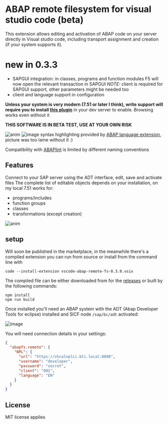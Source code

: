 # ABAP remote filesystem for visual studio code (beta)

This extension allows editing and activation of ABAP code on your server directly in Visual studio code, including transport assignment and creation (if your system supports it).

# new in 0.3.3

- SAPGUI integration: in classes, programs and function modules F5 will now open the relevant transaction in SAPGUI _NOTE:_ client is required for SAPGUI support, other parameters might be needed too
- client and language support in configuration

**Unless your system is very modern (7.51 or later I think), write support will require you to install [this plugin](https://github.com/marcellourbani/abapfs_extensions)** in your dev server to enable. Browsing works even without it

**THIS SOFTWARE IS IN BETA TEST, USE AT YOUR OWN RISK**

![anim](https://user-images.githubusercontent.com/2453277/47482169-ae0cc300-d82d-11e8-8d19-f55dd877c166.gif)
![image](https://user-images.githubusercontent.com/2453277/47466602-dd99dc00-d7e9-11e8-97ed-28e23dfd8f90.png)
syntax highlighting provided by [ABAP language extension](https://marketplace.visualstudio.com/items?itemName=larshp.vscode-abap), picture was too lame without it :)

Compatibility with [ABAPlint](https://marketplace.visualstudio.com/items?itemName=larshp.vscode-abaplint) is limited by different naming conventions

## Features

Connect to your SAP server using the ADT interface, edit, save and activate files
The complete list of editable objects depends on your installation, on my local 7.51 works for:

- programs/includes
- function groups
- classes
- transformations (except creation)

![anim](https://user-images.githubusercontent.com/2453277/48232926-30a78d80-e3ab-11e8-8a12-00844431f9af.gif)

## setup

Will soon be published in the marketplace, in the meanwhile there's a compiled extension you can run from source or install from the command line with

```shell
code --install-extension vscode-abap-remote-fs-0.3.0.vsix
```

The compiled file can be either downloaded from for the
[releases](https://github.com/marcellourbani/vscode_abap_remote_fs/releases) or
built by the following commands:

```shell
npm install
npm run build
```

Once installed you'll need an ABAP system with the ADT (Abap Developer Tools for eclipse) installed and SICF node `/sap/bc/adt` activated:

![image](https://user-images.githubusercontent.com/2453277/47607084-5760de00-da13-11e8-9c51-7e04eeff4299.png)

You will need connection details in your settings:

```json
{
  "abapfs.remote": {
    "NPL": {
      "url": "https://vhcalnplci.bti.local:8000",
      "username": "developer",
      "password": "secret",
      "client": "001",
      "language": "EN"
    }
  }
}
```

## License

MIT license applies
